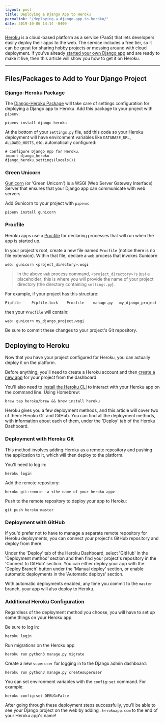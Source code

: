 ```yaml
---
layout: post
title: Deploying a Django App to Heroku
permalink: "/deploying-a-django-app-to-heroku/"
date: 2019-10-06 14:14 -0400
---
```

[Heroku](https://www.heroku.com/platform) is a cloud-based platform as a service (PaaS) that lets developers easily deploy their apps to the web. The service includes a free tier, so it can be great for sharing hobby projects or messing around with cloud deployment. If you've already [started your own Django app](/starting-a-new-django-project/) and are ready to make it live, then this article will show you how to get it on Heroku.

---

## Files/Packages to Add to Your Django Project

### Django-Heroku Package
The [Django-Heroku Package](https://github.com/heroku/django-heroku) will take care of settings configuration for deploying a Django app to Heroku. Add this package to your project with ```pipenv```:  
```
pipenv install django-heroku
```

At the bottom of your ```settings.py``` file, add this code so your Heroku deployment will have environment variables like ```DATABASE_URL```, ```ALLOWED_HOSTS```, etc. automatically configured:  
```
# Configure Django App for Heroku.
import django_heroku
django_heroku.settings(locals())
```

### Green Unicorn
[Gunicorn](https://gunicorn.org/) (or 'Green Unicorn') is a WSGI (Web Server Gateway Interface) Server that ensures that your Django app can communicate with web servers.  

Add Gunicorn to your project with ```pipenv```:  
```
pipenv install gunicorn
```

### Procfile
Heroku apps use a [Procfile](https://devcenter.heroku.com/articles/procfile) for declaring processes that will run when the app is started up.  

In your project's root, create a new file named ```Procfile``` (notice there is no file extension). Within that file, declare a ```web``` process that invokes Gunicorn:
```
web: gunicorn <project_directory>.wsgi
```
> In the above ```web``` process command, ```<project_directory>``` is just a placeholder; this is where you will provide the name of your project directory (the directory containing ```settings.py```).  

For example, if your project has this structure:  
```
Pipfile     Pipfile.lock    Procfile    manage.py   my_django_project
```
then your ```Procfile``` will contain:
```
web: gunicorn my_django_project.wsgi
```

Be sure to commit these changes to your project's Git repository.

## Deploying to Heroku
Now that you have your project configured for Heroku, you can actually deploy it on the platform.

Before anything, you'll need to create a Heroku account and then [create a new app](https://dashboard.heroku.com/new-app) for your project from the dashboard.  

You'll also need to [install the Heroku CLI](https://devcenter.heroku.com/articles/heroku-cli#download-and-install) to interact with your Heroku app on the command line. Using Homebrew:
```
brew tap heroku/brew && brew install heroku
```

Heroku gives you a few deployment methods, and this article will cover two of them: Heroku Git and GitHub. You can find all the deployment methods, with information about each of them, under the 'Deploy' tab of the Heroku Dashboard.

### Deployment with Heroku Git
This method involves adding Heroku as a remote repository and pushing the application to it, which will then deploy to the platform.

You'll need to log in:
```
heroku login
```

Add the remote repository:
```
heroku git:remote -a <the-name-of-your-heroku-app>
```

Push to the remote repository to deploy your app to Heroku:
```
git push heroku master
```

### Deployment with GitHub
If you'd prefer not to have to manage a separate remote repository for Heroku deployments, you can connect your project's GitHub repository and deploy from there.  

Under the 'Deploy' tab of the Heroku Dashboard, select 'GitHub' in the 'Deployment method' section and then find your project's repository in the 'Connect to GitHub' section. You can either deploy your app with the 'Deploy Branch' button under the 'Manual deploy' section, or enable automatic deployments in the 'Automatic deploys' section.

With automatic deployments enabled, any time you commit to the ```master``` branch, your app will also deploy to Heroku.  

### Additional Heroku Configuration
Regardless of the deployment method you choose, you will have to set up some things on your Heroku app.

Be sure to log in:
```
heroku login
```

Run migrations on the Heroku app:
```
heroku run python3 manage.py migrate
```

Create a new ```superuser``` for logging in to the Django admin dashboard:
```
heroku run python3 manage.py createsuperuser
```

You can set environment variables with the ```config:set``` command. For example:
```
heroku config:set DEBUG=False
```

After going through these deployment steps successfully, you'll be able to see your Django project on the web by adding ```.herokuapp.com``` to the end of your Heroku app's name!